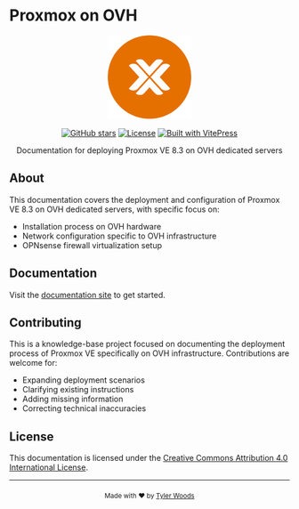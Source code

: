 # Proxmox on OVH

<div align="center">
  <img src="docs/public/images/proxmox.png" alt="Proxmox on OVH Logo" width="150"/>

  [![GitHub stars](https://img.shields.io/github/stars/tnware/proxmox-on-ovh?style=social)](https://github.com/tnware/proxmox-on-ovh/stargazers)
  [![License](https://img.shields.io/badge/License-CC%20BY%204.0-lightgrey.svg)](LICENSE)
  [![Built with VitePress](https://img.shields.io/badge/Built%20with-VitePress-brightgreen.svg)](https://vitepress.dev)

  Documentation for deploying Proxmox VE 8.3 on OVH dedicated servers
</div>

## About

This documentation covers the deployment and configuration of Proxmox VE 8.3 on OVH dedicated servers, with specific focus on:

- Installation process on OVH hardware
- Network configuration specific to OVH infrastructure
- OPNsense firewall virtualization setup

## Documentation

Visit the [documentation site](https://tnware.github.io/proxmox-on-ovh/) to get started.

## Contributing

This is a knowledge-base project focused on documenting the deployment process of Proxmox VE specifically on OVH infrastructure. Contributions are welcome for:

- Expanding deployment scenarios
- Clarifying existing instructions
- Adding missing information
- Correcting technical inaccuracies

## License

This documentation is licensed under the [Creative Commons Attribution 4.0 International License](LICENSE).

---

<div align="center">
  <sub>Made with ❤️ by <a href="https://tylermade.net">Tyler Woods</a></sub>
</div>